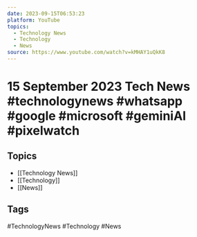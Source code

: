 ```yaml
---
date: 2023-09-15T06:53:23
platform: YouTube
topics:
  - Technology News
  - Technology
  - News
source: https://www.youtube.com/watch?v=kMHAY1uQkK8
---
```

# 15 September 2023 Tech News  #technologynews #whatsapp #google #microsoft #geminiAI #pixelwatch

## Topics
- [[Technology News]]
- [[Technology]]
- [[News]]

## Tags
#TechnologyNews #Technology #News